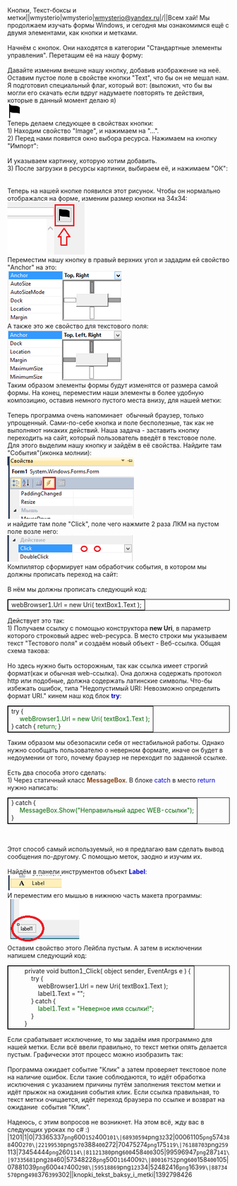 Кнопки, Текст-боксы и метки||wmysterio|wmysterio|wmysterio@yandex.ru|/||Всем хай! Мы продолжаем изучать формы Windows, и сегодня мы ознакомимся ещё с двумя элементами, как кнопки и метками.<br><br>Начнём с кнопок. Они находятся в категории "Стандартные элементы управления". Перетащим её на нашу форму:<br><!--IMG1--><a href="/_pu/2/73365337.png" class="ulightbox" target="_blank" title="Нажмите, для просмотра в полном размере..."><img alt="" src="/_pu/2/s73365337.jpg" /></a><!--IMG1--><br>Давайте изменим внешне нашу кнопку, добавив изображение на неё. Оставим пустое поле в свойстве кнопки "Text", что бы он не мешал нам. Я подготовил специальный флаг, который вот: (выложил, что бы вы могли его скачать если вдруг надумаете повторять те действия, которые в данный момент делаю я) <br><!--IMG2--><img alt="" src="/_pu/2/68930594.png" /><!--IMG2--><br>Теперь делаем следующее в свойствах кнопки:<br>1) Находим свойство "Image", и нажимаем на "...".<br>2) Перед нами появится окно выбора ресурса. Нажимаем на кнопку "Импорт":<br><!--IMG3--><a href="/_pu/2/00061105.png" class="ulightbox" target="_blank" title="Нажмите, для просмотра в полном размере..."><img alt="" src="/_pu/2/s00061105.jpg" /></a><!--IMG3--><br>И указываем картинку, которую хотим добавить.<br>3) После загрузки в ресурсы картинки, выбираем её, и нажимаем "ОК":<br><!--IMG4--><a href="/_pu/2/22199530.png" class="ulightbox" target="_blank" title="Нажмите, для просмотра в полном размере..."><img alt="" src="/_pu/2/s22199530.jpg" /></a><!--IMG4--><br><br>Теперь на нашей кнопке появился этот рисунок. Чтобы он нормально отображался на форме, изменим размер кнопки на 34х34:<br><!--IMG5--><img alt="" src="/_pu/2/70475274.png" /><!--IMG5--><br>Переместим нашу кнопку в правый верхних угол и зададим ей свойство "Anchor" на это:<br><!--IMG6--><img alt="" src="/_pu/2/76188703.png" /><!--IMG6--><br>А также это же свойство для текстового поля:<br><!--IMG7--><img alt="" src="/_pu/2/73454444.png" /><!--IMG7--><br>Таким образом элементы формы будут изменятся от размера самой формы. На конец, переместим наши элементы в более удобную композицию, оставив немного пустого места внизу, для нашей метки:<br><!--IMG8--><a href="/_pu/2/81121380.png" class="ulightbox" target="_blank" title="Нажмите, для просмотра в полном размере..."><img alt="" src="/_pu/2/s81121380.jpg" /></a><!--IMG8--><br>Теперь программа очень напоминает&nbsp; обычный браузер, только упрощенный. Сами-по-себе кнопка и поле бесполезные, так как не выполняют никаких действий. Наша задача - заставить кнопку переходить на сайт, который пользователь введёт в текстовое поле. Для этого выделим нашу кнопку и зайдём в её свойства. Найдите там "События"(иконка молнии):<br><!--IMG9--><img alt="" src="/_pu/2/99596947.png" /><!--IMG9--><br>и найдите там поле "Click", поле чего нажмите 2 раза ЛКМ на пустом поле возле него:<br><!--IMG10--><img alt="" src="/_pu/2/97335681.png" /><!--IMG10--><br>Компилятор сформирует нам обработчик события, в котором мы должны прописать переход на сайт:<br><!--IMG11--><a href="/_pu/2/57348228.png" class="ulightbox" target="_blank" title="Нажмите, для просмотра в полном размере..."><img alt="" src="/_pu/2/s57348228.jpg" /></a><!--IMG11--><br>В нём мы должны прописать следующий код:<table style="width: 100%; border-collapse: collapse; border: 1px solid black;" width=""><tbody><tr><td style="vertical-align: top; border: 1px solid black; letter-spacing: 0px; word-spacing: 0px;">webBrowser1.Url = new Uri( textBox1.Text );<br></td></tr></tbody></table>Действует это так:<br>1) Получаем ссылку с помощью конструктора **new Uri**, в параметр которого строковый адрес web-ресурса. В место строки мы указываем текст "Тестового поля" и создаём новый объект - Веб-ссылка. Общая схема такова:<br><!--IMG12--><a href="/_pu/2/80016752.png" class="ulightbox" target="_blank" title="Нажмите, для просмотра в полном размере..."><img alt="" src="/_pu/2/s80016752.jpg" /></a><!--IMG12--><br>Но здесь нужно быть осторожным, так как ссылка имеет строгий формат(как и обычная web-ссылка). Она должна содержать протокол http или подобные, должна содержать латинские символы. Что-бы избежать ошибок, типа "Недопустимый URI: Невозможно определить формат URI." кинем наш код блок <font color="#0000cd">**try**</font>:<br><table style="width: 100%; border-collapse: collapse; border: 1px solid black;" width=""><tbody><tr><td style="vertical-align: top; border: 1px solid black; letter-spacing: 0px; word-spacing: 0px;">try {<br>&nbsp;&nbsp;&nbsp;&nbsp; <font color="#006400">webBrowser1.Url = new Uri( textBox1.Text );</font><br>} catch {<font color="#006400"> return;</font> }<br></td></tr></tbody></table>Таким образом мы обезопасили себя от нестабильной работы. Однако нужно сообщать пользователю о неверном формате, иначе он будет в недоумении от того, почему браузер не переходит по заданной ссылке.<br><br>Есть два способа этого сделать:<br>1) Через статичный класс <font color="#8b4513">**MessageBox**</font>. В блоке <font color="#0000cd">catch</font> в место<font color="#00bfff"> <font color="#0000cd">return</font></font> нужно написать:<br><table style="width: 100%; border-collapse: collapse; border: 1px solid black;" width=""><tbody><tr><td style="vertical-align: top; border: 1px solid black; letter-spacing: 0px; word-spacing: 0px;">} catch {<br>&nbsp;&nbsp;&nbsp;&nbsp; <font color="#006400">MessageBox.Show("Неправильный адрес WEB-ссылки");</font><br>}<br></td></tr></tbody></table><br><!--IMG13--><a href="/_pu/2/07881039.png" class="ulightbox" target="_blank" title="Нажмите, для просмотра в полном размере..."><img alt="" src="/_pu/2/s07881039.jpg" /></a><!--IMG13--><br>Этот способ самый используемый, но я предлагаю вам сделать вывод сообщения по-другому. С помощью меток, заодно и изучим их.<br><br>Найдём в панели инструментов объект <font color="#0000cd">**Label**</font>:<br><!--IMG14--><img alt="" src="/_pu/2/59518869.png" /><!--IMG14--><br>И переместим его мышью в нижнюю часть макета программы:<br><!--IMG15--><img alt="" src="/_pu/2/52482416.png" /><!--IMG15--><br>Оставим свойство этого Лейбла пустым. А затем в исключении напишем следующий код:<table style="width: 100%; border-collapse: collapse; border: 1px solid black;" width=""><tbody><tr><td style="vertical-align: top; border: 1px solid black; letter-spacing: 0px; word-spacing: 0px;">&nbsp;&nbsp;&nbsp;&nbsp;&nbsp;&nbsp;&nbsp; private void button1_Click( object sender, EventArgs e ) {<br>&nbsp;&nbsp;&nbsp;&nbsp;&nbsp;&nbsp;&nbsp;&nbsp;&nbsp;&nbsp;&nbsp; try {<br>&nbsp;&nbsp;&nbsp;&nbsp;&nbsp;&nbsp;&nbsp;&nbsp;&nbsp;&nbsp;&nbsp;&nbsp;&nbsp;&nbsp;&nbsp; webBrowser1.Url = new Uri( textBox1.Text );<br>&nbsp;&nbsp;&nbsp;&nbsp;&nbsp;&nbsp;&nbsp;&nbsp;&nbsp;&nbsp;&nbsp;&nbsp;&nbsp;&nbsp;&nbsp; label1.Text = "";<br>&nbsp;&nbsp;&nbsp;&nbsp;&nbsp;&nbsp;&nbsp;&nbsp;&nbsp;&nbsp;&nbsp; } catch {<br>&nbsp;&nbsp;&nbsp;&nbsp;&nbsp;&nbsp;&nbsp;&nbsp;&nbsp;&nbsp;&nbsp;&nbsp;&nbsp;&nbsp;&nbsp;<font color="#006400"> label1.Text = "Неверное имя ссылки!";</font><br>&nbsp;&nbsp;&nbsp;&nbsp;&nbsp;&nbsp;&nbsp;&nbsp;&nbsp;&nbsp;&nbsp; }<br>&nbsp;&nbsp;&nbsp;&nbsp;&nbsp;&nbsp;&nbsp; }<br></td></tr></tbody></table>Если срабатывает исключение, то мы задаём имя программно для нашей метки. Если всё ввели правильно, то текст метки опять делается пустым. Графически этот процесс можно изобразить так:<br><!--IMG16--><a href="/_pu/2/88734570.png" class="ulightbox" target="_blank" title="Нажмите, для просмотра в полном размере..."><img alt="" src="/_pu/2/s88734570.jpg" /></a><!--IMG16--><br>Программа ожидает событие "Клик" а затем проверяет текстовое поле на наличие ошибок. Если такие соблюдаются, то идёт обработка исключения с указанием причины путём заполнения текстом метки и идёт прыжок на ожидания события клик. Если ссылка правильная, то текст метки очищается, идёт переход браузера по ссылке и возврат на ожидание&nbsp; события "Клик".<br><br>Надеюсь, с этим вопросов не возникнет. На этом всё, жду вас в следующих уроках по c# :)<br>|1201|1|0|73365337`png`600`152`400`101\|68930594`png`32`32\|00061105`png`574`388`400`270\|22199530`png`570`388`400`272\|70475274`png`175`119\|76188703`png`259`113\|73454444`png`260`114\|81121380`png`600`458`400`305\|99596947`png`287`141\|97335681`png`284`60\|57348228`png`500`116`400`92\|80016752`png`600`158`400`105\|07881039`png`600`447`400`298\|59518869`png`123`34\|52482416`png`163`99\|88734570`png`498`376`399`302\||knopki_tekst_baksy_i_metki|1392798426